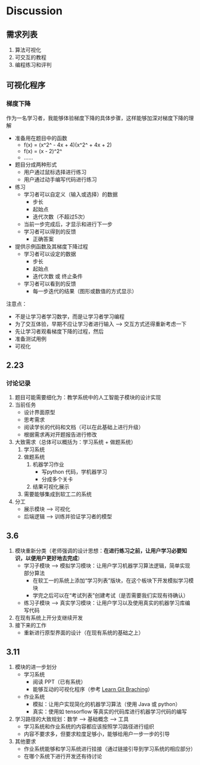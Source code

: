 # Discussion

## 需求列表

1. 算法可视化
2. 可交互的教程
3. 编程练习和评判

## 可视化程序

### 梯度下降

作为一名学习者，我能够体验梯度下降的具体步骤，这样能够加深对梯度下降的理解

- 准备用在题目中的函数
  - f(x) = (x^2^ - 4x + 4)(x^2^ + 4x + 2)
  - f(x) = (x - 2)^2^
  - ……
- 题目分成两种形式
  - 用户通过鼠标选择进行练习
  - 用户通过动手编写代码进行练习
- 练习
  - 学习者可以自定义（输入或选择）的数据
    - 步长
    - 起始点
    - 迭代次数（不超过5次）
  - 当前一步完成后，才显示和进行下一步
  - 学习者可以得到的反馈
    - 正确答案
- 提供示例函数及其梯度下降过程
  - 学习者可以设定的数据
    - 步长
    - 起始点
    - 迭代次数 或 终止条件
  - 学习者可以看到的反馈
    - 每一步迭代的结果（图形或数值的方式显示）

注意点：

- 不是让学习者学习数学，而是让学习者学习编程
- 为了交互体验，早期不应让学习者进行输入 --> 交互方式还得重新考虑一下
- 先让学习者观看梯度下降的过程，然后
- 准备测试用例
- 可视化

## 2.23

### 讨论记录

1. 题目可能需要细化为：教学系统中的人工智能子模块的设计实现
2. 当前任务
   - 设计界面原型
   - 思考需求
   - 阅读学长的代码和文档（可以在此基础上进行升级）
   - 根据需求再对开题报告进行修改
3. 大致需求（总体可以概括为：学习系统 + 做题系统）
   1. 学习系统
   2. 做题系统
      1. 机器学习作业
         - 写python 代码，学机器学习
         - 分成多个关卡
      2. 结果可视化展示
   3. 需要能够集成到软工二的系统
4. 分工
   - 展示模块 --> 可视化
   - 后端逻辑 --> 训练并验证学习者的模型

## 3.6

1. 模块重新分类（老师强调的设计思想：**在进行练习之前，让用户学习必要知识，以便用户更好地去完成**）
   - 学习子模块 --> 模拟学习模块：让用户学习机器学习算法逻辑，简单实现部分算法
     - 在软工一的系统上添加“学习列表”版块，在这个板块下开发模拟学习模块
     - 学完之后可以在“考试列表”创建考试（是否需要我们实现有待确认）
   - 练习子模块 --> 真实学习模块：让用户学习以及使用真实的机器学习库编写代码
2. 在现有系统上开分支继续开发
3. 接下来的工作
   - 重新进行原型界面的设计（在现有系统的基础之上）

## 3.11

1. 模块的进一步划分
   - 学习系统
     - 阅读 PPT（已有系统）
     - 能够互动的可视化程序（参考 [Learn Git Braching](https://learngitbranching.js.org/)）
   - 作业系统
     - 模拟：让用户实现简化的机器学习算法（使用 Java 或 python）
     - 真实：使用如 tensorflow 等真实的代码库进行机器学习代码的编写
2. 学习路径的大致规划：数学 --> 基础概念 --> 工具
   - 学习系统和作业系统的内容都应该按照学习路径进行组织
   - 内容不要求多，但要求粒度足够小，能够给用户一步一步的引导
3. 其他要求
   - 作业系统能够和学习系统进行挂接（通过链接引导到学习系统的相应部分）
   - 在哪个系统下进行开发还有待讨论